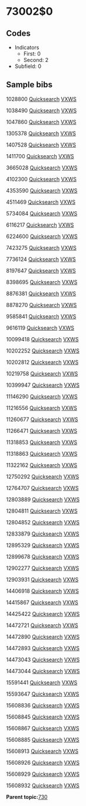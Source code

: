 # 73002$0

## Codes

-   Indicators
    -   First: 0
    -   Second: 2
-   Subfield: 0

## Sample bibs

1028800 [Quicksearch](https://search.library.yale.edu/catalog/1028800) [VXWS](http://prodorbis.library.yale.edu:7014/vxws/GetHoldingsService?bibId=1028800)

1038490 [Quicksearch](https://search.library.yale.edu/catalog/1038490) [VXWS](http://prodorbis.library.yale.edu:7014/vxws/GetHoldingsService?bibId=1038490)

1047860 [Quicksearch](https://search.library.yale.edu/catalog/1047860) [VXWS](http://prodorbis.library.yale.edu:7014/vxws/GetHoldingsService?bibId=1047860)

1305378 [Quicksearch](https://search.library.yale.edu/catalog/1305378) [VXWS](http://prodorbis.library.yale.edu:7014/vxws/GetHoldingsService?bibId=1305378)

1407528 [Quicksearch](https://search.library.yale.edu/catalog/1407528) [VXWS](http://prodorbis.library.yale.edu:7014/vxws/GetHoldingsService?bibId=1407528)

1411700 [Quicksearch](https://search.library.yale.edu/catalog/1411700) [VXWS](http://prodorbis.library.yale.edu:7014/vxws/GetHoldingsService?bibId=1411700)

3665028 [Quicksearch](https://search.library.yale.edu/catalog/3665028) [VXWS](http://prodorbis.library.yale.edu:7014/vxws/GetHoldingsService?bibId=3665028)

4102300 [Quicksearch](https://search.library.yale.edu/catalog/4102300) [VXWS](http://prodorbis.library.yale.edu:7014/vxws/GetHoldingsService?bibId=4102300)

4353590 [Quicksearch](https://search.library.yale.edu/catalog/4353590) [VXWS](http://prodorbis.library.yale.edu:7014/vxws/GetHoldingsService?bibId=4353590)

4511469 [Quicksearch](https://search.library.yale.edu/catalog/4511469) [VXWS](http://prodorbis.library.yale.edu:7014/vxws/GetHoldingsService?bibId=4511469)

5734084 [Quicksearch](https://search.library.yale.edu/catalog/5734084) [VXWS](http://prodorbis.library.yale.edu:7014/vxws/GetHoldingsService?bibId=5734084)

6116217 [Quicksearch](https://search.library.yale.edu/catalog/6116217) [VXWS](http://prodorbis.library.yale.edu:7014/vxws/GetHoldingsService?bibId=6116217)

6224600 [Quicksearch](https://search.library.yale.edu/catalog/6224600) [VXWS](http://prodorbis.library.yale.edu:7014/vxws/GetHoldingsService?bibId=6224600)

7423275 [Quicksearch](https://search.library.yale.edu/catalog/7423275) [VXWS](http://prodorbis.library.yale.edu:7014/vxws/GetHoldingsService?bibId=7423275)

7736124 [Quicksearch](https://search.library.yale.edu/catalog/7736124) [VXWS](http://prodorbis.library.yale.edu:7014/vxws/GetHoldingsService?bibId=7736124)

8197647 [Quicksearch](https://search.library.yale.edu/catalog/8197647) [VXWS](http://prodorbis.library.yale.edu:7014/vxws/GetHoldingsService?bibId=8197647)

8398695 [Quicksearch](https://search.library.yale.edu/catalog/8398695) [VXWS](http://prodorbis.library.yale.edu:7014/vxws/GetHoldingsService?bibId=8398695)

8876381 [Quicksearch](https://search.library.yale.edu/catalog/8876381) [VXWS](http://prodorbis.library.yale.edu:7014/vxws/GetHoldingsService?bibId=8876381)

8878270 [Quicksearch](https://search.library.yale.edu/catalog/8878270) [VXWS](http://prodorbis.library.yale.edu:7014/vxws/GetHoldingsService?bibId=8878270)

9585841 [Quicksearch](https://search.library.yale.edu/catalog/9585841) [VXWS](http://prodorbis.library.yale.edu:7014/vxws/GetHoldingsService?bibId=9585841)

9616119 [Quicksearch](https://search.library.yale.edu/catalog/9616119) [VXWS](http://prodorbis.library.yale.edu:7014/vxws/GetHoldingsService?bibId=9616119)

10099418 [Quicksearch](https://search.library.yale.edu/catalog/10099418) [VXWS](http://prodorbis.library.yale.edu:7014/vxws/GetHoldingsService?bibId=10099418)

10202252 [Quicksearch](https://search.library.yale.edu/catalog/10202252) [VXWS](http://prodorbis.library.yale.edu:7014/vxws/GetHoldingsService?bibId=10202252)

10202812 [Quicksearch](https://search.library.yale.edu/catalog/10202812) [VXWS](http://prodorbis.library.yale.edu:7014/vxws/GetHoldingsService?bibId=10202812)

10219758 [Quicksearch](https://search.library.yale.edu/catalog/10219758) [VXWS](http://prodorbis.library.yale.edu:7014/vxws/GetHoldingsService?bibId=10219758)

10399947 [Quicksearch](https://search.library.yale.edu/catalog/10399947) [VXWS](http://prodorbis.library.yale.edu:7014/vxws/GetHoldingsService?bibId=10399947)

11146290 [Quicksearch](https://search.library.yale.edu/catalog/11146290) [VXWS](http://prodorbis.library.yale.edu:7014/vxws/GetHoldingsService?bibId=11146290)

11216556 [Quicksearch](https://search.library.yale.edu/catalog/11216556) [VXWS](http://prodorbis.library.yale.edu:7014/vxws/GetHoldingsService?bibId=11216556)

11260677 [Quicksearch](https://search.library.yale.edu/catalog/11260677) [VXWS](http://prodorbis.library.yale.edu:7014/vxws/GetHoldingsService?bibId=11260677)

11266471 [Quicksearch](https://search.library.yale.edu/catalog/11266471) [VXWS](http://prodorbis.library.yale.edu:7014/vxws/GetHoldingsService?bibId=11266471)

11318853 [Quicksearch](https://search.library.yale.edu/catalog/11318853) [VXWS](http://prodorbis.library.yale.edu:7014/vxws/GetHoldingsService?bibId=11318853)

11318863 [Quicksearch](https://search.library.yale.edu/catalog/11318863) [VXWS](http://prodorbis.library.yale.edu:7014/vxws/GetHoldingsService?bibId=11318863)

11322162 [Quicksearch](https://search.library.yale.edu/catalog/11322162) [VXWS](http://prodorbis.library.yale.edu:7014/vxws/GetHoldingsService?bibId=11322162)

12750292 [Quicksearch](https://search.library.yale.edu/catalog/12750292) [VXWS](http://prodorbis.library.yale.edu:7014/vxws/GetHoldingsService?bibId=12750292)

12764707 [Quicksearch](https://search.library.yale.edu/catalog/12764707) [VXWS](http://prodorbis.library.yale.edu:7014/vxws/GetHoldingsService?bibId=12764707)

12803889 [Quicksearch](https://search.library.yale.edu/catalog/12803889) [VXWS](http://prodorbis.library.yale.edu:7014/vxws/GetHoldingsService?bibId=12803889)

12804811 [Quicksearch](https://search.library.yale.edu/catalog/12804811) [VXWS](http://prodorbis.library.yale.edu:7014/vxws/GetHoldingsService?bibId=12804811)

12804852 [Quicksearch](https://search.library.yale.edu/catalog/12804852) [VXWS](http://prodorbis.library.yale.edu:7014/vxws/GetHoldingsService?bibId=12804852)

12833879 [Quicksearch](https://search.library.yale.edu/catalog/12833879) [VXWS](http://prodorbis.library.yale.edu:7014/vxws/GetHoldingsService?bibId=12833879)

12895329 [Quicksearch](https://search.library.yale.edu/catalog/12895329) [VXWS](http://prodorbis.library.yale.edu:7014/vxws/GetHoldingsService?bibId=12895329)

12899678 [Quicksearch](https://search.library.yale.edu/catalog/12899678) [VXWS](http://prodorbis.library.yale.edu:7014/vxws/GetHoldingsService?bibId=12899678)

12902277 [Quicksearch](https://search.library.yale.edu/catalog/12902277) [VXWS](http://prodorbis.library.yale.edu:7014/vxws/GetHoldingsService?bibId=12902277)

12903931 [Quicksearch](https://search.library.yale.edu/catalog/12903931) [VXWS](http://prodorbis.library.yale.edu:7014/vxws/GetHoldingsService?bibId=12903931)

14406918 [Quicksearch](https://search.library.yale.edu/catalog/14406918) [VXWS](http://prodorbis.library.yale.edu:7014/vxws/GetHoldingsService?bibId=14406918)

14415867 [Quicksearch](https://search.library.yale.edu/catalog/14415867) [VXWS](http://prodorbis.library.yale.edu:7014/vxws/GetHoldingsService?bibId=14415867)

14425422 [Quicksearch](https://search.library.yale.edu/catalog/14425422) [VXWS](http://prodorbis.library.yale.edu:7014/vxws/GetHoldingsService?bibId=14425422)

14472721 [Quicksearch](https://search.library.yale.edu/catalog/14472721) [VXWS](http://prodorbis.library.yale.edu:7014/vxws/GetHoldingsService?bibId=14472721)

14472890 [Quicksearch](https://search.library.yale.edu/catalog/14472890) [VXWS](http://prodorbis.library.yale.edu:7014/vxws/GetHoldingsService?bibId=14472890)

14472893 [Quicksearch](https://search.library.yale.edu/catalog/14472893) [VXWS](http://prodorbis.library.yale.edu:7014/vxws/GetHoldingsService?bibId=14472893)

14473043 [Quicksearch](https://search.library.yale.edu/catalog/14473043) [VXWS](http://prodorbis.library.yale.edu:7014/vxws/GetHoldingsService?bibId=14473043)

14473044 [Quicksearch](https://search.library.yale.edu/catalog/14473044) [VXWS](http://prodorbis.library.yale.edu:7014/vxws/GetHoldingsService?bibId=14473044)

15591441 [Quicksearch](https://search.library.yale.edu/catalog/15591441) [VXWS](http://prodorbis.library.yale.edu:7014/vxws/GetHoldingsService?bibId=15591441)

15593647 [Quicksearch](https://search.library.yale.edu/catalog/15593647) [VXWS](http://prodorbis.library.yale.edu:7014/vxws/GetHoldingsService?bibId=15593647)

15608836 [Quicksearch](https://search.library.yale.edu/catalog/15608836) [VXWS](http://prodorbis.library.yale.edu:7014/vxws/GetHoldingsService?bibId=15608836)

15608845 [Quicksearch](https://search.library.yale.edu/catalog/15608845) [VXWS](http://prodorbis.library.yale.edu:7014/vxws/GetHoldingsService?bibId=15608845)

15608867 [Quicksearch](https://search.library.yale.edu/catalog/15608867) [VXWS](http://prodorbis.library.yale.edu:7014/vxws/GetHoldingsService?bibId=15608867)

15608885 [Quicksearch](https://search.library.yale.edu/catalog/15608885) [VXWS](http://prodorbis.library.yale.edu:7014/vxws/GetHoldingsService?bibId=15608885)

15608913 [Quicksearch](https://search.library.yale.edu/catalog/15608913) [VXWS](http://prodorbis.library.yale.edu:7014/vxws/GetHoldingsService?bibId=15608913)

15608926 [Quicksearch](https://search.library.yale.edu/catalog/15608926) [VXWS](http://prodorbis.library.yale.edu:7014/vxws/GetHoldingsService?bibId=15608926)

15608929 [Quicksearch](https://search.library.yale.edu/catalog/15608929) [VXWS](http://prodorbis.library.yale.edu:7014/vxws/GetHoldingsService?bibId=15608929)

15608932 [Quicksearch](https://search.library.yale.edu/catalog/15608932) [VXWS](http://prodorbis.library.yale.edu:7014/vxws/GetHoldingsService?bibId=15608932)

**Parent topic:**[730](../../tags/730/730.md)

